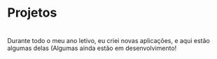 # Projetos

#

Durante todo o meu ano letivo, eu criei novas aplicações, e aqui estão algumas delas (Algumas ainda estão em desenvolvimento!
